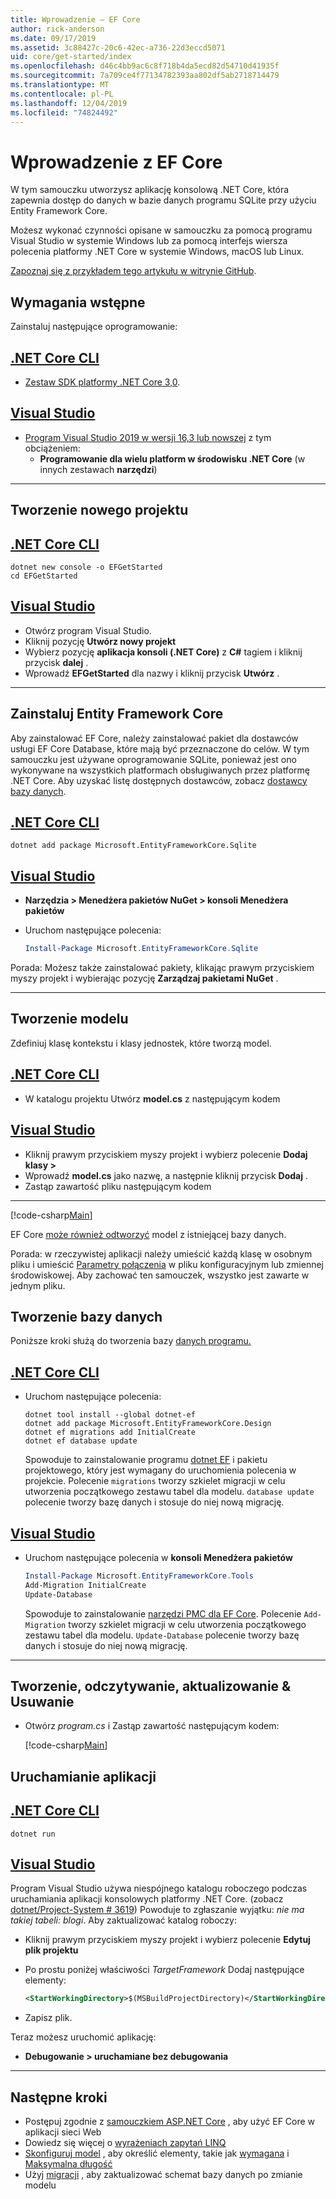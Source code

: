 ```yaml
---
title: Wprowadzenie — EF Core
author: rick-anderson
ms.date: 09/17/2019
ms.assetid: 3c88427c-20c6-42ec-a736-22d3eccd5071
uid: core/get-started/index
ms.openlocfilehash: d46c4bb9ac6c8f718b4da5ecd82d54710d41935f
ms.sourcegitcommit: 7a709ce4f77134782393aa802df5ab2718714479
ms.translationtype: MT
ms.contentlocale: pl-PL
ms.lasthandoff: 12/04/2019
ms.locfileid: "74824492"
---
```

# <a name="getting-started-with-ef-core"></a>Wprowadzenie z EF Core

W tym samouczku utworzysz aplikację konsolową .NET Core, która zapewnia dostęp do danych w bazie danych programu SQLite przy użyciu Entity Framework Core.

Możesz wykonać czynności opisane w samouczku za pomocą programu Visual Studio w systemie Windows lub za pomocą interfejs wiersza polecenia platformy .NET Core w systemie Windows, macOS lub Linux.

[Zapoznaj się z przykładem tego artykułu w witrynie GitHub](https://github.com/aspnet/EntityFramework.Docs/tree/master/samples/core/GetStarted).

## <a name="prerequisites"></a>Wymagania wstępne

Zainstaluj następujące oprogramowanie:

## <a name="net-core-clitabnetcore-cli"></a>[.NET Core CLI](#tab/netcore-cli)

* [Zestaw SDK platformy .NET Core 3,0](https://www.microsoft.com/net/download/core).

## <a name="visual-studiotabvisual-studio"></a>[Visual Studio](#tab/visual-studio)

* [Program Visual Studio 2019 w wersji 16,3 lub nowszej](https://www.visualstudio.com/downloads/) z tym obciążeniem:
  * **Programowanie dla wielu platform w środowisku .NET Core** (w innych zestawach **narzędzi**)

---

## <a name="create-a-new-project"></a>Tworzenie nowego projektu

## <a name="net-core-clitabnetcore-cli"></a>[.NET Core CLI](#tab/netcore-cli)

```dotnetcli
dotnet new console -o EFGetStarted
cd EFGetStarted
```

## <a name="visual-studiotabvisual-studio"></a>[Visual Studio](#tab/visual-studio)

* Otwórz program Visual Studio.
* Kliknij pozycję **Utwórz nowy projekt**
* Wybierz pozycję **aplikacja konsoli (.NET Core)** z **C#** tagiem i kliknij przycisk **dalej** .
* Wprowadź **EFGetStarted** dla nazwy i kliknij przycisk **Utwórz** .

---

## <a name="install-entity-framework-core"></a>Zainstaluj Entity Framework Core

Aby zainstalować EF Core, należy zainstalować pakiet dla dostawców usługi EF Core Database, które mają być przeznaczone do celów. W tym samouczku jest używane oprogramowanie SQLite, ponieważ jest ono wykonywane na wszystkich platformach obsługiwanych przez platformę .NET Core. Aby uzyskać listę dostępnych dostawców, zobacz [dostawcy bazy danych](../providers/index.md).

## <a name="net-core-clitabnetcore-cli"></a>[.NET Core CLI](#tab/netcore-cli)

```dotnetcli
dotnet add package Microsoft.EntityFrameworkCore.Sqlite
```

## <a name="visual-studiotabvisual-studio"></a>[Visual Studio](#tab/visual-studio)

* **Narzędzia > Menedżera pakietów NuGet > konsoli Menedżera pakietów**
* Uruchom następujące polecenia:

  ``` PowerShell
  Install-Package Microsoft.EntityFrameworkCore.Sqlite
  ```

Porada: Możesz także zainstalować pakiety, klikając prawym przyciskiem myszy projekt i wybierając pozycję **Zarządzaj pakietami NuGet** .

---

## <a name="create-the-model"></a>Tworzenie modelu

Zdefiniuj klasę kontekstu i klasy jednostek, które tworzą model.

## <a name="net-core-clitabnetcore-cli"></a>[.NET Core CLI](#tab/netcore-cli)

* W katalogu projektu Utwórz **model.cs** z następującym kodem

## <a name="visual-studiotabvisual-studio"></a>[Visual Studio](#tab/visual-studio)

* Kliknij prawym przyciskiem myszy projekt i wybierz polecenie **Dodaj klasy >**
* Wprowadź **model.cs** jako nazwę, a następnie kliknij przycisk **Dodaj** .
* Zastąp zawartość pliku następującym kodem

---

[!code-csharp[Main](../../../samples/core/GetStarted/Model.cs)]

EF Core [może również odtworzyć](../managing-schemas/scaffolding.md) model z istniejącej bazy danych.

Porada: w rzeczywistej aplikacji należy umieścić każdą klasę w osobnym pliku i umieścić [Parametry połączenia](../miscellaneous/connection-strings.md) w pliku konfiguracyjnym lub zmiennej środowiskowej. Aby zachować ten samouczek, wszystko jest zawarte w jednym pliku.

## <a name="create-the-database"></a>Tworzenie bazy danych

Poniższe kroki służą do tworzenia bazy [danych programu.](xref:core/managing-schemas/migrations/index)

## <a name="net-core-clitabnetcore-cli"></a>[.NET Core CLI](#tab/netcore-cli)

* Uruchom następujące polecenia:

  ```dotnetcli
  dotnet tool install --global dotnet-ef
  dotnet add package Microsoft.EntityFrameworkCore.Design
  dotnet ef migrations add InitialCreate
  dotnet ef database update
  ```

  Spowoduje to zainstalowanie programu [dotnet EF](../miscellaneous/cli/dotnet.md) i pakietu projektowego, który jest wymagany do uruchomienia polecenia w projekcie. Polecenie `migrations` tworzy szkielet migracji w celu utworzenia początkowego zestawu tabel dla modelu. `database update` polecenie tworzy bazę danych i stosuje do niej nową migrację.

## <a name="visual-studiotabvisual-studio"></a>[Visual Studio](#tab/visual-studio)

* Uruchom następujące polecenia w **konsoli Menedżera pakietów**

  ``` PowerShell
  Install-Package Microsoft.EntityFrameworkCore.Tools
  Add-Migration InitialCreate
  Update-Database
  ```

  Spowoduje to zainstalowanie [narzędzi PMC dla EF Core](../miscellaneous/cli/powershell.md). Polecenie `Add-Migration` tworzy szkielet migracji w celu utworzenia początkowego zestawu tabel dla modelu. `Update-Database` polecenie tworzy bazę danych i stosuje do niej nową migrację.

---

## <a name="create-read-update--delete"></a>Tworzenie, odczytywanie, aktualizowanie & Usuwanie

* Otwórz *program.cs* i Zastąp zawartość następującym kodem:

  [!code-csharp[Main](../../../samples/core/GetStarted/Program.cs)]

## <a name="run-the-app"></a>Uruchamianie aplikacji

## <a name="net-core-clitabnetcore-cli"></a>[.NET Core CLI](#tab/netcore-cli)

```dotnetcli
dotnet run
```

## <a name="visual-studiotabvisual-studio"></a>[Visual Studio](#tab/visual-studio)

Program Visual Studio używa niespójnego katalogu roboczego podczas uruchamiania aplikacji konsolowych platformy .NET Core. (zobacz [dotnet/Project-System # 3619](https://github.com/dotnet/project-system/issues/3619)) Powoduje to zgłaszanie wyjątku: *nie ma takiej tabeli: blogi*. Aby zaktualizować katalog roboczy:

* Kliknij prawym przyciskiem myszy projekt i wybierz polecenie **Edytuj plik projektu**
* Po prostu poniżej właściwości *TargetFramework* Dodaj następujące elementy:

  ``` XML
  <StartWorkingDirectory>$(MSBuildProjectDirectory)</StartWorkingDirectory>
  ```

* Zapisz plik.

Teraz możesz uruchomić aplikację:

* **Debugowanie > uruchamiane bez debugowania**

---

## <a name="next-steps"></a>Następne kroki

* Postępuj zgodnie z [samouczkiem ASP.NET Core](/aspnet/core/data/ef-rp/intro) , aby użyć EF Core w aplikacji sieci Web
* Dowiedz się więcej o [wyrażeniach zapytań LINQ](/dotnet/csharp/programming-guide/concepts/linq/basic-linq-query-operations)
* [Skonfiguruj model](xref:core/modeling/index) , aby określić elementy, takie jak [wymagana](xref:core/modeling/required-optional) i [Maksymalna długość](xref:core/modeling/max-length)
* Użyj [migracji](xref:core/managing-schemas/migrations/index) , aby zaktualizować schemat bazy danych po zmianie modelu
